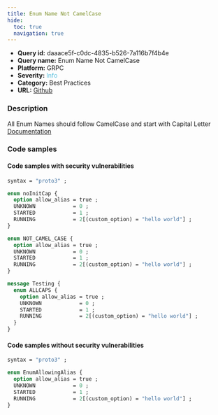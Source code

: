 ```yaml
---
title: Enum Name Not CamelCase
hide:
  toc: true
  navigation: true
---
```


<style>
  .highlight .hll {
    background-color: #ff171742;
  }
  .md-content {
    max-width: 1100px;
    margin: 0 auto;
  }
</style>

-   **Query id:** daaace5f-c0dc-4835-b526-7a116b7f4b4e
-   **Query name:** Enum Name Not CamelCase
-   **Platform:** GRPC
-   **Severity:** <span style="color:#5bc0de">Info</span>
-   **Category:** Best Practices
-   **URL:** [Github](https://github.com/Checkmarx/kics/tree/master/assets/queries/grpc/enum_name_not_camel_case)

### Description
All Enum Names should follow CamelCase and start with Capital Letter<br>
[Documentation](https://developers.google.com/protocol-buffers/docs/reference/proto3-spec#enum_definition)

### Code samples
#### Code samples with security vulnerabilities
```proto title="Positive test num. 1 - proto file" hl_lines="18 10 3"
syntax = "proto3" ;

enum noInitCap {
  option allow_alias = true ;
  UNKNOWN            = 0 ;
  STARTED            = 1 ;
  RUNNING            = 2[(custom_option) = "hello world"] ;
}

enum NOT_CAMEL_CASE {
  option allow_alias = true ;
  UNKNOWN            = 0 ;
  STARTED            = 1 ;
  RUNNING            = 2[(custom_option) = "hello world"] ;
}

message Testing {
  enum ALLCAPS {
    option allow_alias = true ;
    UNKNOWN            = 0 ;
    STARTED            = 1 ;
    RUNNING            = 2[(custom_option) = "hello world"] ;
  }
}

```


#### Code samples without security vulnerabilities
```proto title="Negative test num. 1 - proto file"
syntax = "proto3" ;

enum EnumAllowingAlias {
  option allow_alias = true ;
  UNKNOWN            = 0 ;
  STARTED            = 1 ;
  RUNNING            = 2[(custom_option) = "hello world"] ;
}

```
